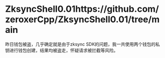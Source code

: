 # ZksyncShell0.01https://github.com/zeroxerCpp/ZksyncShell0.01/tree/main
昨日钱包被盗，几乎确定就是由于zksync SDK的问题，我一共使用两个钱包的私钥进行钱包创建，结果均被盗走，怀疑请求被拦截等风险。
